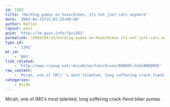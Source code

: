```yaml
---
id: 1383
title: 'Herding pumas on hoverbikes, its not just cats anymore'
date: '2003-04-25T15:01:25+00:00'
author: Kellan
layout: post
guid: 'http://lm.quxx.info/?p=1383'
permalink: /2003/04/25/herding-pumas-on-hoverbikes-its-not-just-cats-anymore/
typo_id:
    - '1381'
mt_id:
    - '663'
link_related:
    - 'http://www.riseup.net/~micah/nerf/archives/000095.html#000095'
raw_content:
    - 'Micah, one of IMC\''s most talented, long suffering crack-fiend biker pumas'
categories:
    - Aside
---
```


Micah, one of IMC’s most talented, long suffering crack-fiend biker pumas